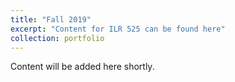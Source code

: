 ```yaml
---
title: "Fall 2019"
excerpt: "Content for ILR 525 can be found here"
collection: portfolio
---
```


Content will be added here shortly.
